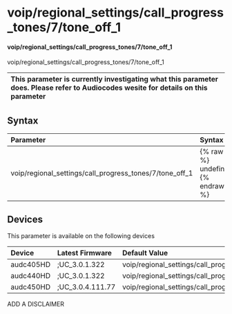 ﻿---
description: voip/regional_settings/call_progress_tones/7/tone_off_1
search: false
---

# voip/regional_settings/call_progress_tones/7/tone_off_1

#### voip/regional_settings/call_progress_tones/7/tone_off_1

voip/regional_settings/call_progress_tones/7/tone_off_1


| This parameter is currently investigating what this parameter does. Please refer to Audiocodes wesite for details on this parameter | 
| :--- |

## Syntax
| Parameter | Syntax |
| :--- | :--- |
|voip/regional_settings/call_progress_tones/7/tone_off_1 | {% raw %} undefined {% endraw %}|

## Devices
This parameter is available on the following devices

| Device | Latest Firmware | Default Value |
|:---|:---|:---|
| audc405HD | ;UC_3.0.1.322 | voip/regional_settings/call_progress_tones/7/tone_off_1=0 
| audc440HD | ;UC_3.0.1.322 | voip/regional_settings/call_progress_tones/7/tone_off_1=0 
| audc450HD | ;UC_3.0.4.111.77 | voip/regional_settings/call_progress_tones/7/tone_off_1=0 

ADD A DISCLAIMER
